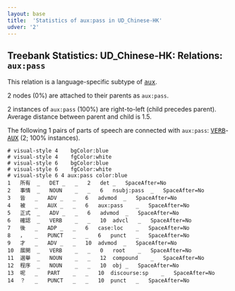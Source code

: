 ```yaml
---
layout: base
title:  'Statistics of aux:pass in UD_Chinese-HK'
udver: '2'
---
```


## Treebank Statistics: UD_Chinese-HK: Relations: `aux:pass`

This relation is a language-specific subtype of <tt><a href="zh_hk-dep-aux.html">aux</a></tt>.

2 nodes (0%) are attached to their parents as `aux:pass`.

2 instances of `aux:pass` (100%) are right-to-left (child precedes parent).
Average distance between parent and child is 1.5.

The following 1 pairs of parts of speech are connected with `aux:pass`: <tt><a href="zh_hk-pos-VERB.html">VERB</a></tt>-<tt><a href="zh_hk-pos-AUX.html">AUX</a></tt> (2; 100% instances).


~~~ conllu
# visual-style 4	bgColor:blue
# visual-style 4	fgColor:white
# visual-style 6	bgColor:blue
# visual-style 6	fgColor:white
# visual-style 6 4 aux:pass	color:blue
1	所有	_	DET	_	_	2	det	_	SpaceAfter=No
2	事情	_	NOUN	_	_	6	nsubj:pass	_	SpaceAfter=No
3	皆	_	ADV	_	_	6	advmod	_	SpaceAfter=No
4	被	_	AUX	_	_	6	aux:pass	_	SpaceAfter=No
5	正式	_	ADV	_	_	6	advmod	_	SpaceAfter=No
6	確認	_	VERB	_	_	10	advcl	_	SpaceAfter=No
7	後	_	ADP	_	_	6	case:loc	_	SpaceAfter=No
8	，	_	PUNCT	_	_	6	punct	_	SpaceAfter=No
9	才	_	ADV	_	_	10	advmod	_	SpaceAfter=No
10	展開	_	VERB	_	_	0	root	_	SpaceAfter=No
11	選舉	_	NOUN	_	_	12	compound	_	SpaceAfter=No
12	程序	_	NOUN	_	_	10	obj	_	SpaceAfter=No
13	呢	_	PART	_	_	10	discourse:sp	_	SpaceAfter=No
14	？	_	PUNCT	_	_	10	punct	_	SpaceAfter=No

~~~



